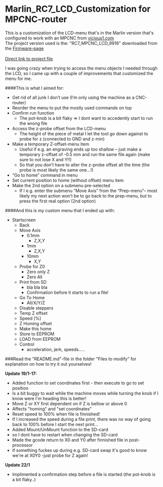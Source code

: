 # Marlin_RC7_LCD_Customization for MPCNC-router
This is a customization of the LCD-menu that's in the Marlin version that's configured to work with an MPCNC from [vicious1.com](http://www.vicious1.com/)<br>
The project version used is the: "RC7_MPCNC_LCD_9916" downloaded from the [Firmware-page](http://www.vicious1.com/marlin-firmware/)<br><br>
[Direct link to project file](http://www.vicious1.com/wp-content/uploads/2015/12/RC7_MPCNC_LCD_9916.zip)

I was going crazy when trying to access the menu objects I needed through the LCD, so I came up with a couple of improvements that customized the menu for me.

####This is what I aimed for:<br>
* Get rid of all junk I don’t use (I’m only using the machine as a CNC-router)
* Reorder the menu to put the mostly used commands on top
* Confirm run function
  * The pot-knob is a bit flaky => I dont want to accedently start to run the wrong file 
* Access the z-probe offset from the LCD-menu
  * The height of the piece of metal I let the tool go down against to probe for z (connected to GND and z-min)
* Make a temporary Z-offset-menu item
  * Useful if e.g. an engraving ends up too shallow – just make a temporary z-offset of -0.5 mm and run the same file again (make sure to not lose X and Y!!)
  * So that you don’t have to alter the z-probe offset all the time (the probe is most likely the same one...!)
* “Go to home” command in menu
* Set current position to home (without offset) menu item
* Make the 2nd option on a submenu pre-selected
  * If I e.g. enter the submenu “Move Axis” from the “Prep-menu”– most likely my next action won’t be to go back to the prep-menu, but to press the first real option (2nd option) 

####And this is my custom menu that I ended up with: <br>
* Startscreen
  * Back
  * Move Axis
    * 0.1mm 
      * Z,X,Y
    * 1mm 
      * Z,X,Y
    * 10mm 
      * X,Y
  * Probe for Z0
    * Zero only Z
    * Zero All
  * Print from SD
    * bla bla bla 
    * Confirmation before it starts to run a file!
  * Go To Home
    * All/X/Y/Z
  * Disable steppers
  * Temp Z offset
  * Speed [%]
  * Z Homing offset 
  * Make this home
  * Store to EEPROM
  * LOAD from EEPROM
  * Control
    * acceleration, jerk, speeds.....

###Read the "README.md"-file in the folder "Files to modify" for explanation on how to try it out yourselves!

<b>Update 19/1-17:</b>
* Added function to set coordinates first - then execute to go to set position
 * Is a bit buggy to wait while the machine moves while turning the knob if I know were I'm heading this is better!
* Move Z or XY first dependent on if Z is bellow or above 0 
 * Affects "homing" and "set coordinates"
* Reset speed to 100% when file is finnished!
 * If I increased the speed during a file print, there was no way of going back to 100% before I start the next print...
* Added Mount/UnMount function to the SD-card 
 * so I dont have to restart when changing the SD-card
* Made the gcode return to X0 and Y0 after finnished file in post-processor 
 * if something fuckes up during e.g. SD-card swap it's good to know we're at X0Y0 -just probe for Z again! 
 
 <b> Update 22/1 </b>
 * Implimented a confirmation step before a file is started (the pot-knob is a bit flaky..)

